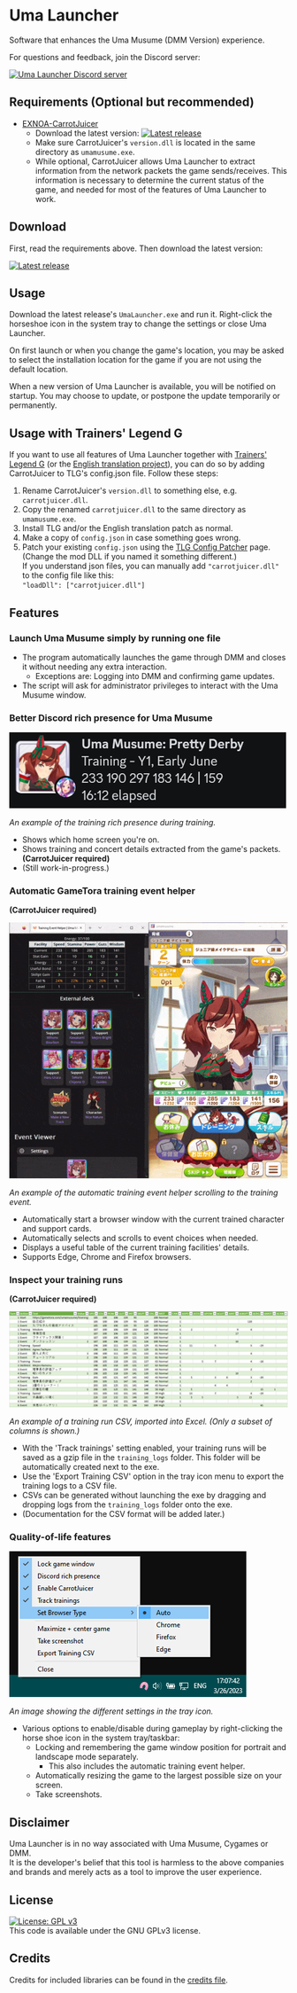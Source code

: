 # Uma Launcher
Software that enhances the Uma Musume (DMM Version) experience.

For questions and feedback, join the Discord server:

[![Uma Launcher Discord server](https://discordapp.com/api/guilds/1089576859349569646/widget.png?style=banner2)](https://discord.gg/wvGHW65C6A)

## Requirements (Optional but recommended)
- [EXNOA-CarrotJuicer](https://github.com/CNA-Bld/EXNOA-CarrotJuicer)
  - Download the latest version: [![Latest release](https://img.shields.io/github/v/release/CNA-Bld/EXNOA-CarrotJuicer)](https://github.com/CNA-Bld/EXNOA-CarrotJuicer/releases/latest)
  - Make sure CarrotJuicer's `version.dll` is located in the same directory as `umamusume.exe`.
  - While optional, CarrotJuicer allows Uma Launcher to extract information from the network packets the game sends/receives. This information is necessary to determine the current status of the game, and needed for most of the features of Uma Launcher to work.

## Download
First, read the requirements above. Then download the latest version:

[![Latest release](https://img.shields.io/github/v/release/KevinVG207/UmaLauncher)](https://github.com/KevinVG207/UmaLauncher/releases/latest)

## Usage
Download the latest release's `UmaLauncher.exe` and run it. Right-click the horseshoe icon in the system tray to change the settings or close Uma Launcher.

On first launch or when you change the game's location, you may be asked to select the installation location for the game if you are not using the default location.

When a new version of Uma Launcher is available, you will be notified on startup. You may choose to update, or postpone the update temporarily or permanently.

## Usage with Trainers' Legend G
If you want to use all features of Uma Launcher together with [Trainers' Legend G](https://github.com/MinamiChiwa/Trainers-Legend-G) (or the [English translation project](https://github.com/noccu/umamusu-translate)), you can do so by adding CarrotJuicer to TLG's config.json file. Follow these steps:

1. Rename CarrotJuicer's `version.dll` to something else, e.g. `carrotjuicer.dll`.
2. Copy the renamed `carrotjuicer.dll` to the same directory as `umamusume.exe`.
3. Install TLG and/or the English translation patch as normal.
4. Make a copy of `config.json` in case something goes wrong.
5. Patch your existing `config.json` using the [TLG Config Patcher](https://umapyoi.net/tlg-config-patcher) page. (Change the mod DLL if you named it something different.)<br>
If you understand json files, you can manually add `"carrotjuicer.dll"` to the config file like this:<br>`"loadDll": ["carrotjuicer.dll"]`

## Features
### Launch Uma Musume simply by running one file
- The program automatically launches the game through DMM and closes it without needing any extra interaction.
  - Exceptions are: Logging into DMM and confirming game updates.
- The script will ask for administrator privileges to interact with the Uma Musume window.
### Better Discord rich presence for Uma Musume
![An example of the training rich presence.](assets/rich-presence.png)

*An example of the training rich presence during training.*
- Shows which home screen you're on.
- Shows training and concert details extracted from the game's packets. **(CarrotJuicer required)**
- (Still work-in-progress.)
### Automatic GameTora training event helper
**(CarrotJuicer required)**

![An example of the automatic training event helper scrolling to the training event.](assets/event-helper.gif)

*An example of the automatic training event helper scrolling to the training event.*
- Automatically start a browser window with the current trained character and support cards.
- Automatically selects and scrolls to event choices when needed.
- Displays a useful table of the current training facilities' details.
- Supports Edge, Chrome and Firefox browsers.
### Inspect your training runs
**(CarrotJuicer required)**

![An example of the training run CSV, imported into Excel. (Only a subset of columns is shown.)](assets/training-csv-excel.png)

*An example of a training run CSV, imported into Excel. (Only a subset of columns is shown.)*
- With the 'Track trainings' setting enabled, your training runs will be saved as a gzip file in the `training_logs` folder. This folder will be automatically created next to the exe.
- Use the 'Export Training CSV' option in the tray icon menu to export the training logs to a CSV file.
- CSVs can be generated without launching the exe by dragging and dropping logs from the `training_logs` folder onto the exe.
- (Documentation for the CSV format will be added later.)
### Quality-of-life features
![An image showing the different settings in the tray icon.](assets/tray-icon.png)

*An image showing the different settings in the tray icon.*
- Various options to enable/disable during gameplay by right-clicking the horse shoe icon in the system tray/taskbar:
  - Locking and remembering the game window position for portrait and landscape mode separately.
    - This also includes the automatic training event helper.
  - Automatically resizing the game to the largest possible size on your screen.
  - Take screenshots.

## Disclaimer
Uma Launcher is in no way associated with Uma Musume, Cygames or DMM.  
It is the developer's belief that this tool is harmless to the above companies and brands and merely acts as a tool to improve the user experience.  

## License
[![License: GPL v3](https://img.shields.io/badge/License-GPLv3-blue.svg)](https://www.gnu.org/licenses/gpl-3.0)  
This code is available under the GNU GPLv3 license.

## Credits
Credits for included libraries can be found in the [credits file](CREDITS.txt).
